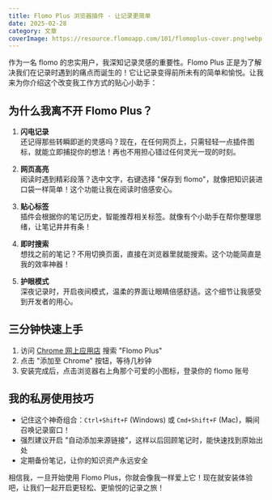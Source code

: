 ```yaml
---
title: Flomo Plus 浏览器插件 - 让记录更简单
date: 2025-02-28
category: 文章
coverImage: https://resource.flomoapp.com/101/flomoplus-cover.png!webp
---
```


作为一名 flomo 的忠实用户，我深知记录灵感的重要性。Flomo Plus 正是为了解决我们在记录时遇到的痛点而诞生的！它让记录变得前所未有的简单和愉悦。让我来为你介绍这个改变我工作方式的贴心小助手：

## 为什么我离不开 Flomo Plus？

1. **闪电记录**  
   还记得那些转瞬即逝的灵感吗？现在，在任何网页上，只需轻轻一点插件图标，就能立即捕捉你的想法！再也不用担心错过任何灵光一现的时刻。

2. **网页高亮**  
   阅读时遇到精彩段落？选中文字，右键选择 "保存到 flomo"，就像把知识装进口袋一样简单！这个功能让我在阅读时倍感安心。

3. **贴心标签**  
   插件会根据你的笔记历史，智能推荐相关标签。就像有个小助手在帮你整理思绪，让笔记井井有条！

4. **即时搜索**  
   想找之前的笔记？不用切换页面，直接在浏览器里就能搜索。这个功能简直是我的效率神器！

5. **护眼模式**  
   深夜记录时，开启夜间模式，温柔的界面让眼睛倍感舒适。这个细节让我感受到开发者的用心。

## 三分钟快速上手

1. 访问 [Chrome 网上应用店](https://chrome.google.com/webstore) 搜索 "Flomo Plus"
2. 点击 "添加至 Chrome" 按钮，等待几秒钟
3. 安装完成后，点击浏览器右上角那个可爱的小图标，登录你的 flomo 账号

## 我的私房使用技巧

- 记住这个神奇组合：`Ctrl+Shift+F` (Windows) 或 `Cmd+Shift+F` (Mac)，瞬间召唤记录窗口！
- 强烈建议开启 "自动添加来源链接"，这样以后回顾笔记时，能快速找到原始出处
- 定期备份笔记，让你的知识资产永远安全

相信我，一旦开始使用 Flomo Plus，你就会像我一样爱上它！现在就安装体验吧，让我们一起开启更轻松、更愉悦的记录之旅！
